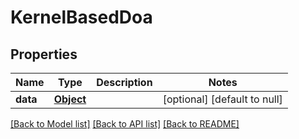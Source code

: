 # KernelBasedDoa
## Properties

| Name | Type | Description | Notes |
|------------ | ------------- | ------------- | -------------|
| **data** | [**Object**](.md) |  | [optional] [default to null] |

[[Back to Model list]](../README.md#documentation-for-models) [[Back to API list]](../README.md#documentation-for-api-endpoints) [[Back to README]](../README.md)

